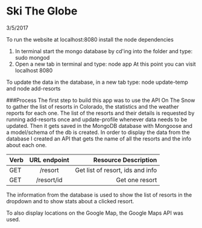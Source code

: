 # Ski The Globe
3/5/2017

To run the website at localhost:8080 install the node dependencies 
1. In terminal start the mongo database by cd'ing into the folder and type: sudo mongod
2. Open a new tab in terminal and type: node app
At this point you can visit localhost 8080

To update the data in the database, in a new tab type: node update-temp and node add-resorts 

###Process
The first step to build this app was to use the API On The Snow to gather the list of resorts in Colorado, the statistics and the weather reports for each one. The list of the resorts and their details is requested by running add-resorts once and update-profile whenever data needs to be updated. Then it gets saved in the MongoDB database with Mongoose and a model/schema of the db is created. In order to display the data from the database I created an API that gets the name of all the resorts and the info about each one.

| Verb| URL endpoint  | Resource Description            |
| ----|:-------------:| -------------------------------:|
| GET | /resort       | Get list of resort, ids and info|
| GET | /resort/id    | Get one resort                  |

The information from the database is used to show the list of resorts in the dropdown and to show stats about a clicked resort. 

To also display locations on the Google Map, the Google Maps API was used. 